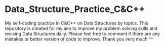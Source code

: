 # Data_Structure_Practice_C&C++
My self-coding practice in C&amp;C++ on Data Structures by topics. This repository is created for my aim to improve my problem solving skills and revising Data Structures daily. Please feel free to comment if there are any mistakes or better version of code to improve. Thank you very much ^^
